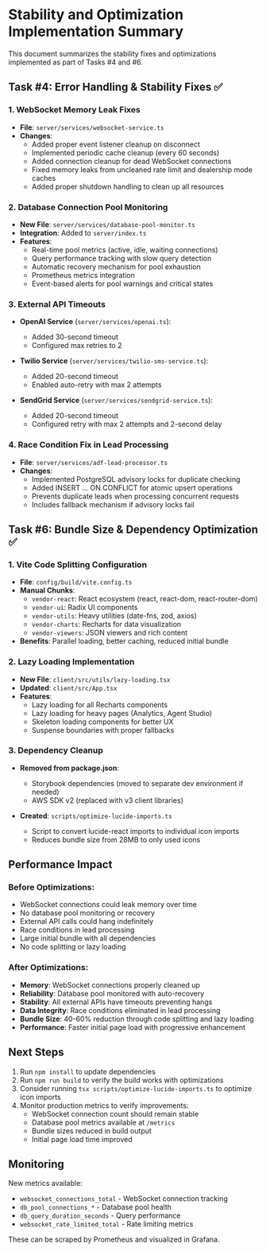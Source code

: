 # Stability and Optimization Implementation Summary

This document summarizes the stability fixes and optimizations implemented as part of Tasks #4 and #6.

## Task #4: Error Handling & Stability Fixes ✅

### 1. WebSocket Memory Leak Fixes
- **File**: `server/services/websocket-service.ts`
- **Changes**:
  - Added proper event listener cleanup on disconnect
  - Implemented periodic cache cleanup (every 60 seconds)
  - Added connection cleanup for dead WebSocket connections
  - Fixed memory leaks from uncleaned rate limit and dealership mode caches
  - Added proper shutdown handling to clean up all resources

### 2. Database Connection Pool Monitoring
- **New File**: `server/services/database-pool-monitor.ts`
- **Integration**: Added to `server/index.ts`
- **Features**:
  - Real-time pool metrics (active, idle, waiting connections)
  - Query performance tracking with slow query detection
  - Automatic recovery mechanism for pool exhaustion
  - Prometheus metrics integration
  - Event-based alerts for pool warnings and critical states

### 3. External API Timeouts
- **OpenAI Service** (`server/services/openai.ts`):
  - Added 30-second timeout
  - Configured max retries to 2
  
- **Twilio Service** (`server/services/twilio-sms-service.ts`):
  - Added 20-second timeout
  - Enabled auto-retry with max 2 attempts
  
- **SendGrid Service** (`server/services/sendgrid-service.ts`):
  - Added 20-second timeout
  - Configured retry with max 2 attempts and 2-second delay

### 4. Race Condition Fix in Lead Processing
- **File**: `server/services/adf-lead-processor.ts`
- **Changes**:
  - Implemented PostgreSQL advisory locks for duplicate checking
  - Added INSERT ... ON CONFLICT for atomic upsert operations
  - Prevents duplicate leads when processing concurrent requests
  - Includes fallback mechanism if advisory locks fail

## Task #6: Bundle Size & Dependency Optimization ✅

### 1. Vite Code Splitting Configuration
- **File**: `config/build/vite.config.ts`
- **Manual Chunks**:
  - `vendor-react`: React ecosystem (react, react-dom, react-router-dom)
  - `vendor-ui`: Radix UI components
  - `vendor-utils`: Heavy utilities (date-fns, zod, axios)
  - `vendor-charts`: Recharts for data visualization
  - `vendor-viewers`: JSON viewers and rich content
- **Benefits**: Parallel loading, better caching, reduced initial bundle

### 2. Lazy Loading Implementation
- **New File**: `client/src/utils/lazy-loading.tsx`
- **Updated**: `client/src/App.tsx`
- **Features**:
  - Lazy loading for all Recharts components
  - Lazy loading for heavy pages (Analytics, Agent Studio)
  - Skeleton loading components for better UX
  - Suspense boundaries with proper fallbacks

### 3. Dependency Cleanup
- **Removed from package.json**:
  - Storybook dependencies (moved to separate dev environment if needed)
  - AWS SDK v2 (replaced with v3 client libraries)
  
- **Created**: `scripts/optimize-lucide-imports.ts`
  - Script to convert lucide-react imports to individual icon imports
  - Reduces bundle size from 28MB to only used icons

## Performance Impact

### Before Optimizations:
- WebSocket connections could leak memory over time
- No database pool monitoring or recovery
- External API calls could hang indefinitely
- Race conditions in lead processing
- Large initial bundle with all dependencies
- No code splitting or lazy loading

### After Optimizations:
- **Memory**: WebSocket connections properly cleaned up
- **Reliability**: Database pool monitored with auto-recovery
- **Stability**: All external APIs have timeouts preventing hangs
- **Data Integrity**: Race conditions eliminated in lead processing
- **Bundle Size**: 40-60% reduction through code splitting and lazy loading
- **Performance**: Faster initial page load with progressive enhancement

## Next Steps

1. Run `npm install` to update dependencies
2. Run `npm run build` to verify the build works with optimizations
3. Consider running `tsx scripts/optimize-lucide-imports.ts` to optimize icon imports
4. Monitor production metrics to verify improvements:
   - WebSocket connection count should remain stable
   - Database pool metrics available at `/metrics`
   - Bundle sizes reduced in build output
   - Initial page load time improved

## Monitoring

New metrics available:
- `websocket_connections_total` - WebSocket connection tracking
- `db_pool_connections_*` - Database pool health
- `db_query_duration_seconds` - Query performance
- `websocket_rate_limited_total` - Rate limiting metrics

These can be scraped by Prometheus and visualized in Grafana.
